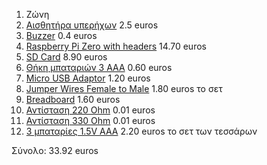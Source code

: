 1. Ζώνη
2. [Αισθητήρα υπερήχων](https://grobotronics.com/ultrasonic-sensor-sr04.html) 2.5 euros
3. [Buzzer](https://grobotronics.com/buzzer-5v.html?sl=en) 0.4 euros
4. [Raspberry Pi Zero with headers](https://nettop.gr/index.php/component/virtuemart/raspberry-pi-zero-w-with-headers.html?Itemid=1678) 14.70 euros
5. [SD Card](https://grobotronics.com/microsdhc-16gb-class-10-sandisk-ultra-sdsquar-sdsquar-016g-gn6ma.html) 8.90 euros
6. [Θήκη μπαταριών 3 ΑΑΑ](https://grobotronics.com/battery-holder-3xa-with-wires.html) 0.60 euros
7. [Micro USB Adaptor](https://grobotronics.com/usb-micro-to-jack-female-5.5x2.1.html?sl=en) 1.20 euros
8. [Jumper Wires Female to Male](https://grobotronics.com/jumper-wires-15cm-female-to-male-pack-of-10.html) 1.80 euros το σετ
9. [Breadboard](https://grobotronics.com/breadboard-mini-white.html) 1.60 euros
10. [Αντίσταση 220 Ohm](https://grobotronics.com/carbon-1-4w-5-220ohm.html) 0.01 euros
11. [Αντίσταση 330 Ohm](https://grobotronics.com/carbon-1-4w-5-330ohm.html) 0.01 euros
12. [3 μπαταρίες 1.5V AAA](https://grobotronics.com/battery-varta-alkaline-longlife-lr61-1.5v-aaa-4pack.html) 2.20 euros το σετ των τεσσάρων

Σύνολο: 33.92 euros

